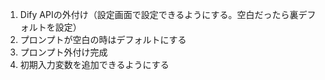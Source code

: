1. Dify APIの外付け（設定画面で設定できるようにする。空白だったら裏デフォルトを設定）
2. プロンプトが空白の時はデフォルトにする
3. プロンプト外付け完成
4. 初期入力変数を追加できるようにする
